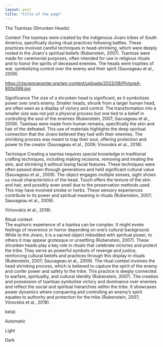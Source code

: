 ```yaml
---
layout: post 
title: "title of the page"
---
```

The Tsantsas (Shrunken Heads)

Context
The tsantsas were created by the indigenous Jivaro tribes of South America, specifically during ritual practices following battles. These practices involved careful techniques in head-shrinking, which were deeply rooted in the Jivaro's spiritual beliefs (Rubenstein, 2007). Tsantsas were made for ceremonial purposes, often intended for use in religious rituals and to honor the spirits of deceased enemies. The heads were trophies of war, symbolizing control over the enemy and their spirit (Sauvageau et al., 2009). 

 
https://ctsciencecenter.org/wp-content/uploads/2022/08/Picture4-800x599.jpg


Significance
The size of a shrunken head is significant, as it symbolizes power over one’s enemy. Smaller heads, shrunk from a larger human head, are often seen as a display of victory and control. The transformation into a smaller size was not just a physical process but one tied to a belief in controlling the soul of the enemies (Rubenstein, 2007; Sauvageau et al., 2009). Tsantsas were made from human remains, specifically the skin and hair of the defeated. This use of materials highlights the deep spiritual connection that the Jivaro believed they had with their enemies. The shrinking process was meant to trap their soul, offering protection and power to the creator (Sauvageau et al., 2009; Vinovskis et al., 2018).

Technique
Creating a tsantsa requires special knowledge in traditional crafting techniques, including making incisions, removing and treating the skin, and shrinking it without losing facial features. These techniques were often passed down through generations and held significant cultural value (Sauvageau et al., 2009). The object engages multiple senses, sight shows us visual characteristics of the head. Touch offers the texture of the skin and hair, and possibly even smell due to the preservation methods used. This may have involved smoke or herbs. These sensory experiences contribute to its power and spiritual meaning in rituals (Rubenstein, 2007; Sauvageau et al., 2009).

 
(Vinovskis et al., 2018).


Ritual context  
The euphoric experience of a tsantsa can be complex. It might evoke feelings of reverence or horror depending on one’s cultural background. While to the Jivaro, it is a sacred object imbedded with spiritual power, to others it may appear grotesque or unsettling (Rubenstein, 2007). These shrunken heads play a key role in rituals that celebrate victories and protect the tribe. They serve as powerful symbols of revenge and justice, reinforcing cultural beliefs and practices through this display in rituals (Rubenstein, 2007; Sauvageau et al., 2009). The ritual context involves the head shrinking process, which is believed to capture the spirit of the enemy and confer power and safety to the tribe. This practice is deeply connected to warfare, spirituality, and cultural identity (Rubenstein, 2007). The creation and possession of tsantsas symbolize victory and dominance over enemies and reflect the social and spiritual hierarchies within the tribe. It showcases power dynamics where conquering and controlling an enemy’s spirit equates to authority and protection for the tribe (Rubenstein, 2007; Vinovskis et al., 2018).


















beta)

Automatic

Light

Dark

